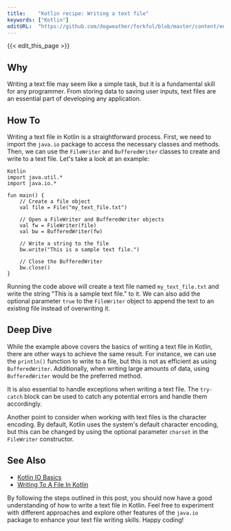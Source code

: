 ```yaml
---
title:    "Kotlin recipe: Writing a text file"
keywords: ["Kotlin"]
editURL:  "https://github.com/dogweather/forkful/blob/master/content/en/kotlin/writing-a-text-file.md"
---
```


{{< edit_this_page >}}

## Why
Writing a text file may seem like a simple task, but it is a fundamental skill for any programmer. From storing data to saving user inputs, text files are an essential part of developing any application.

## How To
Writing a text file in Kotlin is a straightforward process. First, we need to import the `java.io` package to access the necessary classes and methods. Then, we can use the `FileWriter` and `BufferedWriter` classes to create and write to a text file. Let's take a look at an example:

```
Kotlin
import java.util.*
import java.io.*

fun main() {
    // Create a file object
    val file = File("my_text_file.txt")

    // Open a FileWriter and BufferedWriter objects
    val fw = FileWriter(file)
    val bw = BufferedWriter(fw)

    // Write a string to the file
    bw.write("This is a sample text file.")

    // Close the BufferedWriter
    bw.close()
}
```

Running the code above will create a text file named `my_text_file.txt` and write the string "This is a sample text file." to it. We can also add the optional parameter `true` to the `FileWriter` object to append the text to an existing file instead of overwriting it.

## Deep Dive
While the example above covers the basics of writing a text file in Kotlin, there are other ways to achieve the same result. For instance, we can use the `println()` function to write to a file, but this is not as efficient as using `BufferedWriter`. Additionally, when writing large amounts of data, using `BufferedWriter` would be the preferred method.

It is also essential to handle exceptions when writing a text file. The `try-catch` block can be used to catch any potential errors and handle them accordingly.

Another point to consider when working with text files is the character encoding. By default, Kotlin uses the system's default character encoding, but this can be changed by using the optional parameter `charset` in the `FileWriter` constructor.

## See Also
- [Kotlin IO Basics](https://kotlinlang.org/docs/io.html)
- [Writing To A File In Kotlin](https://www.programming-books.io/essential/kotlin/writing-a-text-file-cea98e7483cc4d6f8112eb4559f89fed)

By following the steps outlined in this post, you should now have a good understanding of how to write a text file in Kotlin. Feel free to experiment with different approaches and explore other features of the `java.io` package to enhance your text file writing skills. Happy coding!